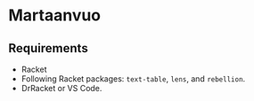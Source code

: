 # Martaanvuo

## Requirements

- Racket
- Following Racket packages: `text-table`, `lens`, and `rebellion`.
- DrRacket or VS Code.

